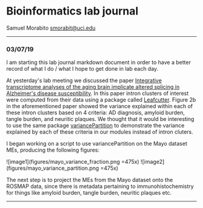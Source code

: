 # Bioinformatics lab journal
Samuel Morabito
smorabit@uci.edu


---
### 03/07/19

I am starting this lab journal markdown document in order to have a better record
of what I do / what I hope to get done in lab each day.

At yesterday's lab meeting we discussed the paper [Integrative transcriptome analyses of the aging brain implicate altered splicing in Alzheimer's disease susceptibility](https://www.nature.com/articles/s41588-018-0238-1?utm_source=feedburner&utm_medium=feed&utm_campaign=Feed%3A+ng%2Frss%2Fcurrent+%28Nature+Genetics+-+Issue%29#Bib1). In this paper intron clusters of interest were computed from their data using a package called [Leafcutter](http://davidaknowles.github.io/leafcutter/). Figure 2b in the aforementioned paper showed the variance explained within each of these intron clusters based on 4 criteria: AD diagnosis, amyloid burden, tangle burden, and neuritic plaques. We thought that it would be interesting to use the same package [variancePartition](https://www.bioconductor.org/packages/devel/bioc/vignettes/variancePartition/inst/doc/variancePartition.pdf) to demonstrate the variance explained by each of these criteria in our modules instead of intron cluters.

I began working on a script to use variancePartition on the Mayo dataset MEs, producing the following figures:

![image1](figures/mayo_variance_fraction.png =475x) ![image2](figures/mayo_variance_partition.png =475x)

The next step is to project the MEs from the Mayo dataset onto the ROSMAP data, since there is metadata pertaining to immunohistochemistry for things like amyloid burden, tangle burden, neuritic plaques etc.

---
